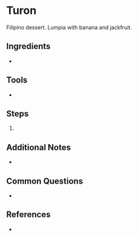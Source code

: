 Turon
======
Filipino dessert. Lumpia with banana and jackfruit.

## Ingredients
*

## Tools
*

## Steps
1.

## Additional Notes
*

## Common Questions
*

## References
*